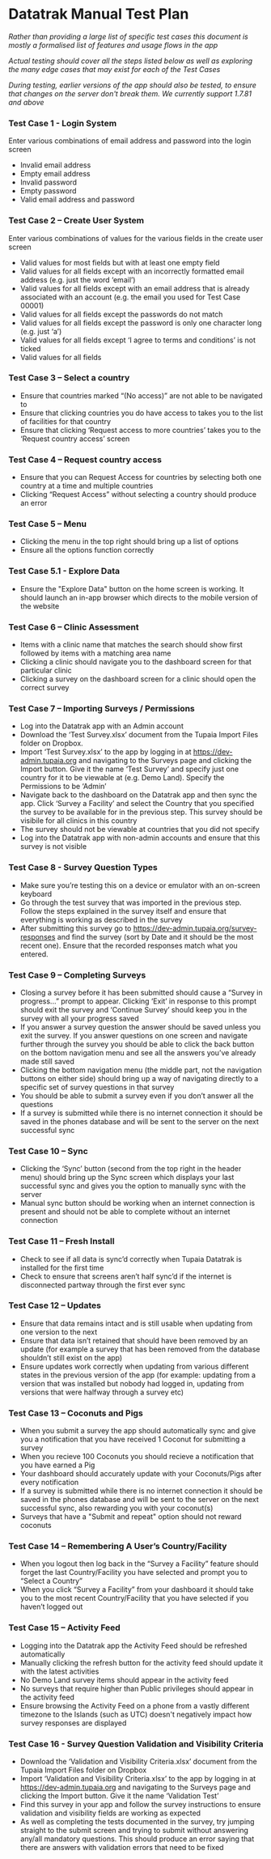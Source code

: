 # Datatrak Manual Test Plan

_Rather than providing a large list of specific test cases this document is mostly a formalised list of features and usage flows in the app_

_Actual testing should cover all the steps listed below as well as exploring the many edge cases that may exist for each of the Test Cases_

_During testing, earlier versions of the app should also be tested, to ensure that changes on the server don't break them. We currently support 1.7.81 and above_

### Test Case 1 - Login System

Enter various combinations of email address and password into the login screen

- Invalid email address
- Empty email address
- Invalid password
- Empty password
- Valid email address and password

### Test Case 2 – Create User System

Enter various combinations of values for the various fields in the create user screen

- Valid values for most fields but with at least one empty field
- Valid values for all fields except with an incorrectly formatted email address (e.g. just the word ‘email’)
- Valid values for all fields except with an email address that is already associated with an account (e.g. the email you used for Test Case 00001)
- Valid values for all fields except the passwords do not match
- Valid values for all fields except the password is only one character long (e.g. just ‘a’)
- Valid values for all fields except ‘I agree to terms and conditions’ is not ticked
- Valid values for all fields

### Test Case 3 – Select a country

- Ensure that countries marked “(No access)” are not able to be navigated to
- Ensure that clicking countries you do have access to takes you to the list of facilities for that country
- Ensure that clicking ‘Request access to more countries’ takes you to the ‘Request country access’ screen

### Test Case 4 – Request country access

- Ensure that you can Request Access for countries by selecting both one country at a time and multiple countries
- Clicking “Request Access” without selecting a country should produce an error

### Test Case 5 – Menu

- Clicking the menu in the top right should bring up a list of options
- Ensure all the options function correctly

### Test Case 5.1 - Explore Data

- Ensure the "Explore Data" button on the home screen is working. It should launch an in-app browser which directs to the mobile version of the website

### Test Case 6 – Clinic Assessment

- Items with a clinic name that matches the search should show first followed by items with a matching area name
- Clicking a clinic should navigate you to the dashboard screen for that particular clinic
- Clicking a survey on the dashboard screen for a clinic should open the correct survey

### Test Case 7 – Importing Surveys / Permissions

- Log into the Datatrak app with an Admin account
- Download the ‘Test Survey.xlsx’ document from the Tupaia Import Files folder on Dropbox.
- Import ‘Test Survey.xlsx’ to the app by logging in at https://dev-admin.tupaia.org and navigating to the Surveys page and clicking the Import button. Give it the name ‘Test Survey’ and specify just one country for it to be viewable at (e.g. Demo Land). Specify the Permissions to be ‘Admin’
- Navigate back to the dashboard on the Datatrak app and then sync the app. Click ‘Survey a Facility’ and select the Country that you specified the survey to be available for in the previous step. This survey should be visibile for all clinics in this country
- The survey should not be viewable at countries that you did not specify
- Log into the Datatrak app with non-admin accounts and ensure that this survey is not visible

### Test Case 8 - Survey Question Types

- Make sure you’re testing this on a device or emulator with an on-screen keyboard
- Go through the test survey that was imported in the previous step. Follow the steps explained in the survey itself and ensure that everything is working as described in the survey
- After submitting this survey go to https://dev-admin.tupaia.org/survey-responses and find the survey (sort by Date and it should be the most recent one). Ensure that the recorded responses match what you entered.

### Test Case 9 – Completing Surveys

- Closing a survey before it has been submitted should cause a “Survey in progress...” prompt to appear. Clicking ‘Exit’ in response to this prompt should exit the survey and ‘Continue Survey’ should keep you in the survey with all your progress saved
- If you answer a survey question the answer should be saved unless you exit the survey. If you answer questions on one screen and navigate further through the survey you should be able to click the back button on the bottom navigation menu and see all the answers you’ve already made still saved
- Clicking the bottom navigation menu (the middle part, not the navigation buttons on either side) should bring up a way of navigating directly to a specific set of survey questions in that survey
- You should be able to submit a survey even if you don’t answer all the questions
- If a survey is submitted while there is no internet connection it should be saved in the phones database and will be sent to the server on the next successful sync

### Test Case 10 – Sync

- Clicking the ‘Sync’ button (second from the top right in the header menu) should bring up the Sync screen which displays your last successful sync and gives you the option to manually sync with the server
- Manual sync button should be working when an internet connection is present and should not be able to complete without an internet connection

### Test Case 11 – Fresh Install

- Check to see if all data is sync’d correctly when Tupaia Datatrak is installed for the first time
- Check to ensure that screens aren’t half sync’d if the internet is disconnected partway through the first ever sync

### Test Case 12 – Updates

- Ensure that data remains intact and is still usable when updating from one version to the next
- Ensure that data isn’t retained that should have been removed by an update (for example a survey that has been removed from the database shouldn’t still exist on the app)
- Ensure updates work correctly when updating from various different states in the previous version of the app (for example: updating from a version that was installed but nobody had logged in, updating from versions that were halfway through a survey etc)

### Test Case 13 – Coconuts and Pigs

- When you submit a survey the app should automatically sync and give you a notification that you have received 1 Coconut for submitting a survey
- When you recieve 100 Coconuts you should recieve a notification that you have earned a Pig
- Your dashboard should accurately update with your Coconuts/Pigs after every notification
- If a survey is submitted while there is no internet connection it should be saved in the phones database and will be sent to the server on the next successful sync, also rewarding you with your coconut(s)
- Surveys that have a "Submit and repeat" option should not reward coconuts

### Test Case 14 – Remembering A User’s Country/Facility

- When you logout then log back in the “Survey a Facility” feature should forget the last Country/Facility you have selected and prompt you to “Select a Country”
- When you click “Survey a Facility” from your dashboard it should take you to the most recent Country/Facility that you have selected if you haven’t logged out

### Test Case 15 – Activity Feed

- Logging into the Datatrak app the Activity Feed should be refreshed automatically
- Manually clicking the refresh button for the activity feed should update it with the latest activities
- No Demo Land survey items should appear in the activity feed
- No surveys that require higher than Public privileges should appear in the activity feed
- Ensure browsing the Activity Feed on a phone from a vastly different timezone to the Islands (such as UTC) doesn't negatively impact how survey responses are displayed

### Test Case 16 - Survey Question Validation and Visibility Criteria

- Download the ‘Validation and Visibility Criteria.xlsx’ document from the Tupaia Import Files folder on Dropbox
- Import ‘Validation and Visibility Criteria.xlsx’ to the app by logging in at https://dev-admin.tupaia.org and navigating to the Surveys page and clicking the Import button. Give it the name ‘Validation Test’
- Find this survey in your app and follow the survey instructions to ensure validation and visibility fields are working as expected
- As well as completing the tests documented in the survey, try jumping straight to the submit screen and trying to submit without answering any/all mandatory questions. This should produce an error saying that there are answers with validation errors that need to be fixed
